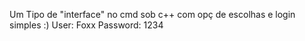 Um Tipo de "interface" no cmd sob c++ com opç de escolhas e login simples :) 
User: Foxx
Password: 1234
